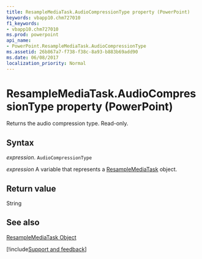 ```yaml
---
title: ResampleMediaTask.AudioCompressionType property (PowerPoint)
keywords: vbapp10.chm727010
f1_keywords:
- vbapp10.chm727010
ms.prod: powerpoint
api_name:
- PowerPoint.ResampleMediaTask.AudioCompressionType
ms.assetid: 26b867a7-f738-f38c-8a93-b883b69add90
ms.date: 06/08/2017
localization_priority: Normal
---
```



# ResampleMediaTask.AudioCompressionType property (PowerPoint)

Returns the audio compression type. Read-only.


## Syntax

_expression_. `AudioCompressionType`

_expression_ A variable that represents a [ResampleMediaTask](PowerPoint.ResampleMediaTask.md) object.


## Return value

String


## See also


[ResampleMediaTask Object](PowerPoint.ResampleMediaTask.md)

[!include[Support and feedback](~/includes/feedback-boilerplate.md)]